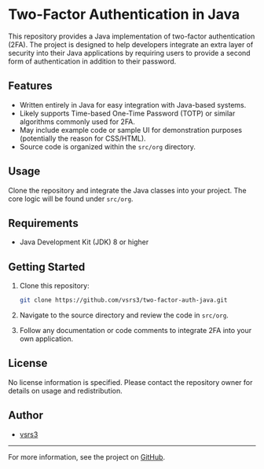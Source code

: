 # Two-Factor Authentication in Java

This repository provides a Java implementation of two-factor authentication (2FA). The project is designed to help developers integrate an extra layer of security into their Java applications by requiring users to provide a second form of authentication in addition to their password.

## Features

- Written entirely in Java for easy integration with Java-based systems.
- Likely supports Time-based One-Time Password (TOTP) or similar algorithms commonly used for 2FA.
- May include example code or sample UI for demonstration purposes (potentially the reason for CSS/HTML).
- Source code is organized within the `src/org` directory.

## Usage

Clone the repository and integrate the Java classes into your project. The core logic will be found under `src/org`.

## Requirements

- Java Development Kit (JDK) 8 or higher

## Getting Started

1. Clone this repository:
   ```sh
   git clone https://github.com/vsrs3/two-factor-auth-java.git
   ```
2. Navigate to the source directory and review the code in `src/org`.

3. Follow any documentation or code comments to integrate 2FA into your own application.

## License

No license information is specified. Please contact the repository owner for details on usage and redistribution.

## Author

- [vsrs3](https://github.com/vsrs3)

---

For more information, see the project on [GitHub](https://github.com/vsrs3/two-factor-auth-java).
